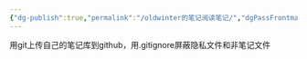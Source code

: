 ```yaml
---
{"dg-publish":true,"permalink":"/oldwinter的笔记阅读笔记/","dgPassFrontmatter":true,"created":"2024-12-07T16:31:35.572+08:00","updated":"2024-12-07T16:54:03.544+08:00"}
---
```



用git上传自己的笔记库到github，用.gitignore屏蔽隐私文件和非笔记文件

